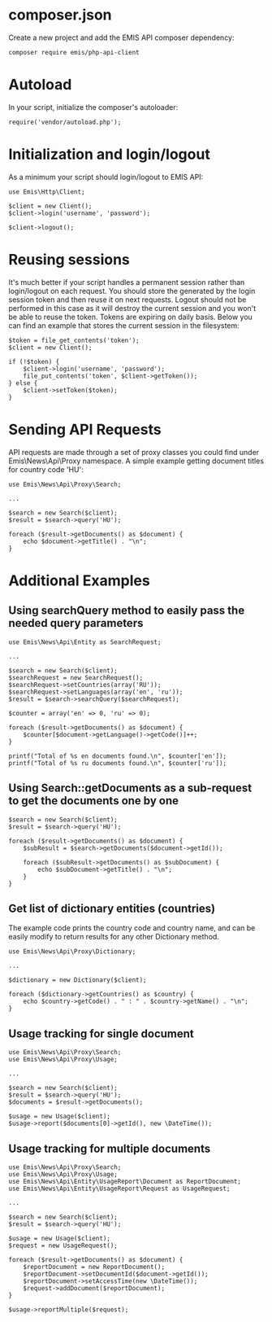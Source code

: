 # composer.json

Create a new project and add the EMIS API composer dependency:
 
```
composer require emis/php-api-client
```

# Autoload 

In your script, initialize the composer's autoloader:

```
require('vendor/autoload.php');
```

# Initialization and login/logout

As a minimum your script should login/logout to EMIS API:

```
use Emis\Http\Client;

$client = new Client();
$client->login('username', 'password');

$client->logout();
```

# Reusing sessions

It's much better if your script handles a permanent session rather than login/logout on each request. You should store
the generated by the login session token and then reuse it on next requests. Logout should not be performed in this case
as it will destroy the current session and you won't be able to reuse the token. Tokens are expiring on daily basis. 
Below you can find an example that stores the current session in the filesystem:

```
$token = file_get_contents('token');
$client = new Client();

if (!$token) {
    $client->login('username', 'password');
    file_put_contents('token', $client->getToken());
} else {
    $client->setToken($token);
}
```

# Sending API Requests

API requests are made through a set of proxy classes you could find under Emis\News\Api\Proxy namespace. 
A simple example getting document titles for country code 'HU':

```
use Emis\News\Api\Proxy\Search;

...

$search = new Search($client);
$result = $search->query('HU');

foreach ($result->getDocuments() as $document) {
    echo $document->getTitle() . "\n";
}
```

# Additional Examples

## Using searchQuery method to easily pass the needed query parameters
 
```
use Emis\News\Api\Entity as SearchRequest;

...

$search = new Search($client);
$searchRequest = new SearchRequest();
$searchRequest->setCountries(array('RU'));
$searchRequest->setLanguages(array('en', 'ru'));
$result = $search->searchQuery($searchRequest);

$counter = array('en' => 0, 'ru' => 0);

foreach ($result->getDocuments() as $document) {
    $counter[$document->getLanguage()->getCode()]++;
}

printf("Total of %s en documents found.\n", $counter['en']);
printf("Total of %s ru documents found.\n", $counter['ru']);
```

## Using Search::getDocuments as a sub-request to get the documents one by one

```
$search = new Search($client);
$result = $search->query('HU');

foreach ($result->getDocuments() as $document) {
    $subResult = $search->getDocuments($document->getId());

    foreach ($subResult->getDocuments() as $subDocument) {
        echo $subDocument->getTitle() . "\n";
    }
}
```

## Get list of dictionary entities (countries) 

The example code prints the country code and country name, and can be easily modify to return results for
any other Dictionary method.

```
use Emis\News\Api\Proxy\Dictionary;

...

$dictionary = new Dictionary($client);

foreach ($dictionary->getCountries() as $country) {
    echo $country->getCode() . " : " . $country->getName() . "\n";
}
```

## Usage tracking for single document

```
use Emis\News\Api\Proxy\Search;
use Emis\News\Api\Proxy\Usage;

...

$search = new Search($client);
$result = $search->query('HU');
$documents = $result->getDocuments();

$usage = new Usage($client);
$usage->report($documents[0]->getId(), new \DateTime());
```

## Usage tracking for multiple documents

```
use Emis\News\Api\Proxy\Search;
use Emis\News\Api\Proxy\Usage;
use Emis\News\Api\Entity\UsageReport\Document as ReportDocument;
use Emis\News\Api\Entity\UsageReport\Request as UsageRequest;

... 

$search = new Search($client);
$result = $search->query('HU');

$usage = new Usage($client);
$request = new UsageRequest();

foreach ($result->getDocuments() as $document) {
    $reportDocument = new ReportDocument();
    $reportDocument->setDocumentId($document->getId());
    $reportDocument->setAccessTime(new \DateTime());
    $request->addDocument($reportDocument);
}

$usage->reportMultiple($request);
```
